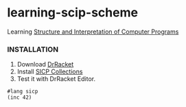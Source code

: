 # learning-scip-scheme
Learning [Structure and Interpretation of Computer Programs](https://mitpress.mit.edu/sicp/full-text/book/book.html)

### INSTALLATION
1. Download [DrRacket](https://download.racket-lang.org/)
2. Install [SICP Collections](http://docs.racket-lang.org/sicp-manual/index.html)
3. Test it with DrRacket Editor.  
```
#lang sicp
(inc 42)
```

